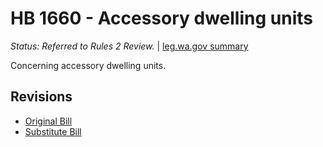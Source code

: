 # HB 1660 - Accessory dwelling units
*Status: Referred to Rules 2 Review.* | [leg.wa.gov summary](https://app.leg.wa.gov/billsummary?BillNumber=1660&Year=2021)

Concerning accessory dwelling units.

## Revisions
* [Original Bill](1/)
* [Substitute Bill](S/)